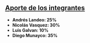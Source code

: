 ## <ins>Aporte de los integrantes</ins>
- **Andrés Landeo: 25%**
- **Nicolás Vasquez: 30%**
- **Luis Galvan: 10%**
- **Diego Munayco: 35%**